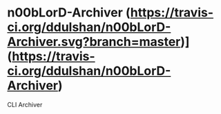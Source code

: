 # n00bLorD-Archiver (https://travis-ci.org/ddulshan/n00bLorD-Archiver.svg?branch=master)](https://travis-ci.org/ddulshan/n00bLorD-Archiver)
CLI Archiver
